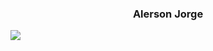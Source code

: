 <h3 align="center">Alerson Jorge</h3>

<a href="https://instagram.com/ajotanc" target="_blank">
<img src="https://img.shields.io/badge/Instagram-E4405F?style=for-the-badge&logo=instagram&logoColor=white" />
</a>
